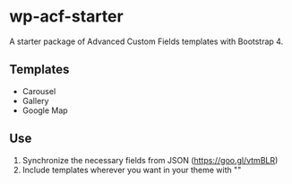 # wp-acf-starter
A starter package of Advanced Custom Fields templates with Bootstrap 4.

## Templates
- Carousel
- Gallery
- Google Map

## Use
1. Synchronize the necessary fields from JSON (https://goo.gl/vtmBLR)
2. Include templates wherever you want in your theme with "<?php get_template_part('acf/*template_name*'); ?>"
